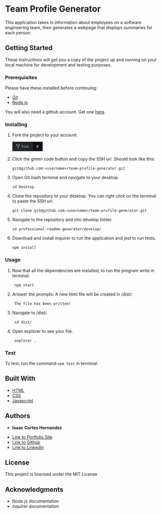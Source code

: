 # Team Profile Generator

This application takes in information about employees on a software engineering team, then generates a webpage that displays summaries for each person.

## Getting Started

These instructions will get you a copy of the project up and running on your local machine for development and testing purposes.

### Prerequisites

Please have these installed before continuing:

* [Git](https://git-scm.com/downloads)
* [Node.js](https://nodejs.org/en/download/)

You will also need a github account. Get one [here](https://github.com/).

### Installing

1. Fork the project to your account.

    ![image of fork](./assets/img/fork.jpg)

2. Click the green code button and copy the SSH url. Should look like this:
    ```
    git@github.com:<username>/team-profile-generator.git
    ```
3. Open Git bash terminal and navigate to your desktop.
    ```
    cd Desktop
    ```
4. Clone the repository to your desktop. You can right click on the terminal to paste the SSH url.
    ```
    git clone git@github.com:<username>/team-profile-generator.git
    ```
5. Navigate to the repository and into develop folder.
    ```
    cd professional-readme-generator/develop/
    ```
6. Download and install inquirer to run the application and jest to run tests.
    ```
    npm install
    ```

### Usage

1. Now that all the dependencies are installed, to run the program write in terminal:

        npm start

2. Answer the prompts. A new html file will be created in /dist/:

        The file has been written!

3. Navigate to /dist/.

        cd dist/

4. Open explorer to see your file.
        
        explorer .

### Test

To test, run the command <code>npm test</code> in terminal.

## Built With

* [HTML](https://developer.mozilla.org/en-US/docs/Web/HTML)
* [CSS](https://developer.mozilla.org/en-US/docs/Web/CSS)
* [Javascript](https://developer.mozilla.org/en-US/docs/Web/JavaScript)

## Authors

* **Isaac Cortes Hernandez** 

- [Link to Portfolio Site](https://icortes.github.io/my-first-portfolio/)
- [Link to Github](https://github.com/icortes)
- [Link to LinkedIn](https://www.linkedin.com/in/cortes-isaac)

## License

This project is licensed under the MIT License 

## Acknowledgments

* Node.js documentation
* inquirer documentation
